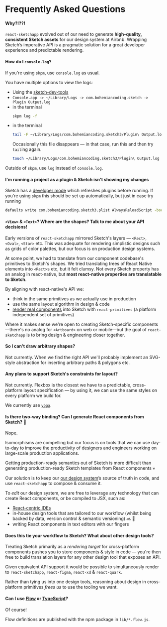 # Frequently Asked Questions

#### Why?!??!
`react-sketchapp` evolved out of our need to generate **high-quality, consistent Sketch assets** for our design system at Airbnb. Wrapping Sketch’s imperative API is a pragmatic solution for a great developer experience and predictable rendering.

#### How do I `console.log`?
If you're using `skpm`, use `console.log` as usual.

You have multiple options to view the logs:
* Using the [sketch-dev-tools](https://github.com/skpm/sketch-dev-tools)
* `Console.app -> ~/Library/Logs -> com.bohemiancoding.sketch -> Plugin Output.log`
* in the terminal
    ```bash
    skpm log -f
    ```
* in the terminal
    ```bash
    tail -F ~/Library/Logs/com.bohemiancoding.sketch3/Plugin\ Output.log
    ```
  Occasionally this file disappears — in that case, run this and then try `tail`ing again.
  ```bash
  touch ~/Library/Logs/com.bohemiancoding.sketch3/Plugin\ Output.log
  ```

Outside of `skpm`, use `log` instead of `console.log`.

#### I'm running a project as a plugin & Sketch isn't showing my changes
Sketch has a [developer mode](http://developer.sketchapp.com/introduction/preferences#always-reload-scripts-before-running) which refreshes plugins before running. If you're using `skpm` this should be set up automatically, but just in case try running
```bash
defaults write com.bohemiancoding.sketch3.plist AlwaysReloadScript -bool YES
```

#### `<View>` & `<Text>`? Where are the shapes? Talk to me about your API decisions!

Early versions of `react-sketchapp` mirrored Sketch's layers — `<Rect>`, `<Oval>`, `<Star>` etc. This was adequate for rendering simplistic designs such as grids of color palettes, but our focus is on production design systems.

At some point, we had to translate from our component codebase's primitives to Sketch's shapes. We tried translating trees of React Native elements into `<Rect>`s etc, but it felt clumsy. Not every Sketch property has an analog in react-native, but **most react-native properties are translatable to Sketch**.

By aligning with react-native's API we:
* think in the same primitives as we actually use in production
* use the same layout algorithm in design & code
* [render real components](http://airbnb.io/react-sketchapp/docs/guides/universal-rendering.html) into Sketch with `react-primitives` (a platform independent set of primitives)

Where it makes sense we're open to creating Sketch-specific components —there's no analog for `<Artboard>` on web or mobile—but the goal of `react-sketchapp` is to bring design & engineering closer together.

#### So I can't draw arbitrary shapes?
Not currently. When we find the right API we'll probably implement an SVG-style abstraction for inserting arbitrary paths & polygons etc.

#### Any plans to support Sketch's constraints for layout?
Not currently. Flexbox is the closest we have to a predictable, cross-platform layout specification — by using it, we can use the same styles on every platform we build for.

We currently use [`yoga`](https://github.com/facebook/yoga).

#### Is there two-way binding? Can I generate React components from Sketch? :repeat:
Nope.

Isomorphisms are compelling but our focus is on tools that we can use day-to-day to improve the productivity of designers and engineers working on large-scale production applications.

Getting production-ready semantics out of Sketch is more difficult than generating production-ready Sketch templates from React components :skull:

Our solution is to keep our [our design system](http://airbnb.design/building-a-visual-language/)’s source of truth in code, and use `react-sketchapp` to compose & consume it.

To _edit_ our design system, we are free to leverage any technology that can create React components, or be compiled to JSX, such as:
* [React-centric IDEs](https://www.decosoftware.com/)
* in-house design tools that are tailored to our workflow (whilst being backed by data, version control & semantic versioning) :soon: :eyes:
* writing React components in text editors with our fingers

#### Does this tie your workflow to Sketch? What about other design tools?
Treating Sketch primarily as a _rendering target_ for cross-platform components pushes you to store components & style in code — you're then free to build translation layers for any other design tool that exposes an API.

Given equivalent API support it would be possible to simultaneously render to `react-sketchapp`, `react-figma`, `react-xd` & `react-quark`.

Rather than tying us into one design tools, reasoning about design in cross-platform primitives _frees us_ to use the tooling we want.

#### Can I use [Flow](https://flow.org) or [TypeScript](https://www.typescriptlang.org/)?
Of course!

Flow definitions are published with the npm package in `lib/*.flow.js`.
